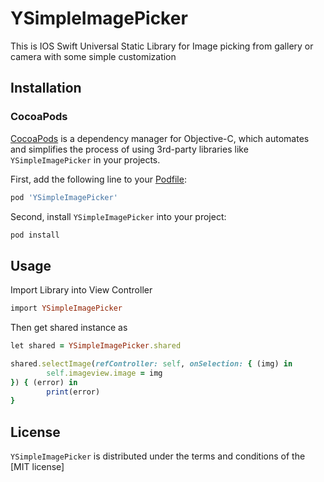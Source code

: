 # YSimpleImagePicker
This is IOS Swift Universal Static Library for Image picking from gallery or camera with some simple customization



## Installation

### CocoaPods

[CocoaPods](http://cocoapods.org) is a dependency manager for Objective-C, which automates and simplifies the process of using 3rd-party libraries like `YSimpleImagePicker` in your projects. 

First, add the following line to your [Podfile](http://guides.cocoapods.org/using/using-cocoapods.html):

```ruby
pod 'YSimpleImagePicker'
```

Second, install `YSimpleImagePicker` into your project:

```ruby
pod install
```

## Usage

Import Library into View Controller

```ruby
import YSimpleImagePicker
```

Then get shared instance as
```ruby
let shared = YSimpleImagePicker.shared
```

```ruby
shared.selectImage(refController: self, onSelection: { (img) in
        self.imageview.image = img
}) { (error) in
        print(error)
}
```

## License

`YSimpleImagePicker` is distributed under the terms and conditions of the [MIT license]
